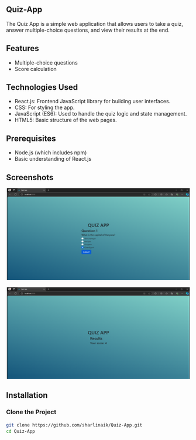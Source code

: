 ## Quiz-App
The Quiz App is a simple web application that allows users to take a quiz, answer multiple-choice questions, and view their results at the end.
## Features
  - Multiple-choice questions
  - Score calculation
## Technologies Used
  - React.js: Frontend JavaScript library for building user interfaces.
  - CSS: For styling the app.
  - JavaScript (ES6): Used to handle the quiz logic and state management.
  - HTML5: Basic structure of the web pages.
## Prerequisites
  - Node.js (which includes npm)
  - Basic understanding of React.js
## Screenshots
<div align="center">
    <img width="500" height="250" src="Screen2.png"> &nbsp;&nbsp; 
    <img width="500" height="250" src="Screen3.png"> 
</div>

## Installation
### Clone the Project
``` bash
git clone https://github.com/sharlinaik/Quiz-App.git
cd Quiz-App
```



